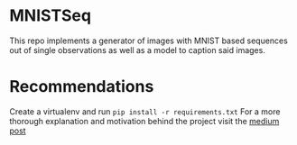 # MNISTSeq
This repo implements a generator of images with MNIST based sequences out of single observations as well as a model to caption said images.
# Recommendations
Create a virtualenv and run `pip install -r requirements.txt`
For a more thorough explanation and motivation behind the project visit the [medium post](https://medium.com/@diegoagher/what-can-you-do-with-keras-numpy-opencv-5309d01d8dab)
